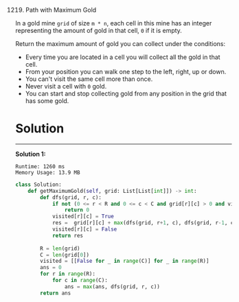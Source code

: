 1219. Path with Maximum Gold

In a gold mine `grid` of size `m * n`, each cell in this mine has an integer representing the amount of gold in that cell, `0` if it is empty.

Return the maximum amount of gold you can collect under the conditions:

* Every time you are located in a cell you will collect all the gold in that cell.
* From your position you can walk one step to the left, right, up or down.
* You can't visit the same cell more than once.
* Never visit a cell with `0` gold.
* You can start and stop collecting gold from any position in the grid that has some gold.

# Solution
---
**Solution 1:**
```
Runtime: 1260 ms
Memory Usage: 13.9 MB
```
```python
class Solution:
    def getMaximumGold(self, grid: List[List[int]]) -> int:
        def dfs(grid, r, c):
            if not (0 <= r < R and 0 <= c < C and grid[r][c] > 0 and visited[r][c] == 0):
                return 0
            visited[r][c] = True      
            res =  grid[r][c] + max(dfs(grid, r+1, c), dfs(grid, r-1, c), dfs(grid, r, c+1), dfs(grid, r, c-1))
            visited[r][c] = False
            return res
        
        R = len(grid)
        C = len(grid[0])
        visited = [[False for _ in range(C)] for _ in range(R)]
        ans = 0
        for r in range(R):
            for c in range(C):
                ans = max(ans, dfs(grid, r, c))
        return ans
```

